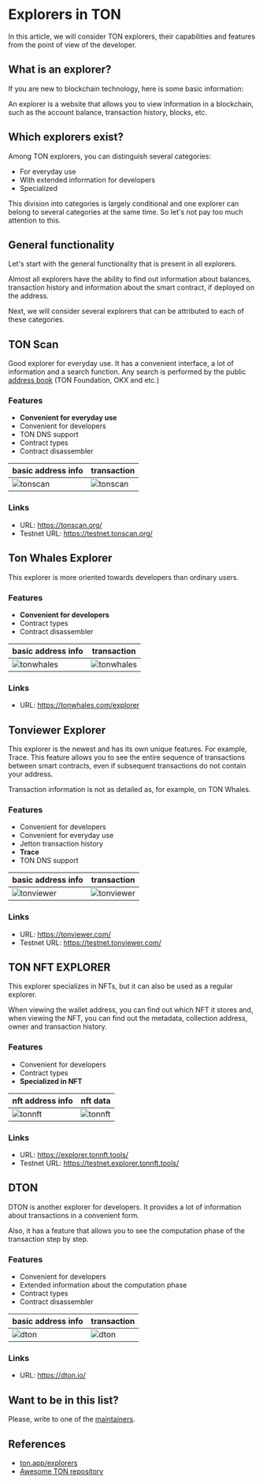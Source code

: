 # Explorers in TON

In this article, we will consider TON explorers, their capabilities and features from the point of view of the developer.

## What is an explorer?

If you are new to blockchain technology, here is some basic information:

An explorer is a website that allows you to view information in a blockchain, such as the account balance, transaction history, blocks, etc.

## Which explorers exist?

Among TON explorers, you can distinguish several categories:

- For everyday use
- With extended information for developers
- Specialized

This division into categories is largely conditional and one explorer can belong to several categories at the same time. So let's not pay too much attention to this.

## General functionality

Let's start with the general functionality that is present in all explorers.

Almost all explorers have the ability to find out information about balances, transaction history and information about the smart contract, if deployed on the address.

Next, we will consider several explorers that can be attributed to each of these categories.

## TON Scan

Good explorer for everyday use. It has a convenient interface, a lot of information and a search function. Any search is performed by the public [address book](https://github.com/catchain/tonscan/blob/master/src/addrbook.json) (TON Foundation, OKX and etc.)

### Features

- **Convenient for everyday use**
- Convenient for developers
- TON DNS support
- Сontract types
- Contract disassembler

| basic address info                                            | transaction                                                  |
| ------------------------------------------------------------- | ------------------------------------------------------------ |
| ![tonscan](/static/img/explorers-in-ton/eit-tonscan-info.png) | ![tonscan](/static/img/explorers-in-ton/eit-tonscan-txn.png) |

### Links

- URL: https://tonscan.org/
- Testnet URL: https://testnet.tonscan.org/

## Ton Whales Explorer

This explorer is more oriented towards developers than ordinary users.

### Features

- **Convenient for developers**
- Сontract types
- Contract disassembler

| basic address info                                                | transaction                                                      |
| ----------------------------------------------------------------- | ---------------------------------------------------------------- |
| ![tonwhales](/static/img/explorers-in-ton/eit-tonwhales-info.png) | ![tonwhales](/static/img/explorers-in-ton/eit-tonwhales-txn.png) |

### Links

- URL: https://tonwhales.com/explorer

## Tonviewer Explorer

This explorer is the newest and has its own unique features.
For example, Trace. This feature allows you to see the entire sequence of transactions between smart contracts, even if subsequent transactions do not contain your address.

Transaction information is not as detailed as, for example, on TON Whales.

### Features

- Convenient for developers
- Convenient for everyday use
- Jetton transaction history
- **Trace**
- TON DNS support

| basic address info                                                | transaction                                                      |
| ----------------------------------------------------------------- | ---------------------------------------------------------------- |
| ![tonviewer](/static/img/explorers-in-ton/eit-tonviewer-info.png) | ![tonviewer](/static/img/explorers-in-ton/eit-tonviewer-txn.png) |

### Links

- URL: https://tonviewer.com/
- Testnet URL: https://testnet.tonviewer.com/

## TON NFT EXPLORER

This explorer specializes in NFTs, but it can also be used as a regular explorer.

When viewing the wallet address, you can find out which NFT it stores and, when viewing the NFT, you can find out the metadata, collection address, owner and transaction history.

### Features

- Convenient for developers
- Сontract types
- **Specialized in NFT**

| nft address info                                                    | nft data                                                               |
| ------------------------------------------------------------------- | ---------------------------------------------------------------------- |
| ![tonnft](/static/img/explorers-in-ton/eit-tonnftexplorer-info.png) | ![tonnft](/static/img/explorers-in-ton/eit-tonnftexplorer-nftdata.png) |

### Links

- URL: https://explorer.tonnft.tools/
- Testnet URL: https://testnet.explorer.tonnft.tools/

## DTON

DTON is another explorer for developers. It provides a lot of information about transactions in a convenient form.

Also, it has a feature that allows you to see the computation phase of the transaction step by step.

### Features

- Convenient for developers
- Extended information about the computation phase
- Сontract types
- Contract disassembler

| basic address info                               | transaction                                     |
| ------------------------------------------------------- | ------------------------------------------------------ |
| ![dton](/static/img/explorers-in-ton/eit-dton-info.png) | ![dton](/static/img/explorers-in-ton/eit-dton-txn.png) |

### Links

- URL: https://dton.io/

## Want to be in this list?

Please, write to one of the [maintainers](/contribute/maintainers).

## References

- [ton.app/explorers](https://ton.app/explorers)
- [Awesome TON repository](https://github.com/ton-community/awesome-ton)
